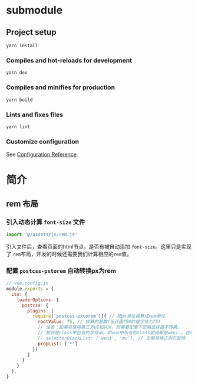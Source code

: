 # submodule

## Project setup
```
yarn install
```

### Compiles and hot-reloads for development
```
yarn dev
```

### Compiles and minifies for production
```
yarn build
```

### Lints and fixes files
```
yarn lint
```

### Customize configuration
See [Configuration Reference](https://cli.vuejs.org/config/).

# 简介

## rem 布局

### 引入动态计算 `font-size` 文件

```js
import '@/assets/js/rem.js'
```

引入文件后，查看页面的html节点，是否有被自动添加 `font-size`。这里只是实现了 `rem`布局，开发的时候还需要我们计算相应的`rem`值。

### 配置 `postcss-pxtorem` 自动转换px为rem

```js
// vue.config.js
module.exports = {
  css: {
    loaderOptions: {
      postcss: {
        plugins: [
          require('postcss-pxtorem')({ // 把px单位换算成rem单位
            rootValue: 75, // 换算的基数(设计图750的根字体为75)
            // 注意：如果有使用第三方UI如VUX，则需要配置下忽略选择器不转换。
            // 规则是class中包含的字符串，如vux中所有的class前缀都是weui-。也可以是正则。
            // selectorBlackList: ['weui', 'mu'], // 忽略转换正则匹配项
            propList: ['*']
          })
        ]
      }
    }
  },
}
```


